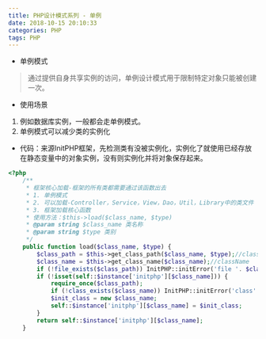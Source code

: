```yaml
---
title: PHP设计模式系列 - 单例
date: 2018-10-15 20:10:33
categories: PHP
tags: PHP
---
```

- 单例模式

> 通过提供自身共享实例的访问，单例设计模式用于限制特定对象只能被创建一次。
>
>  

- 使用场景

1. 例如数据库实例，一般都会走单例模式。
2. 单例模式可以减少类的实例化

- 代码：来源InitPHP框架，先检测类有没被实例化，实例化了就使用已经存放在静态变量中的对象实例，没有则实例化并将对象保存起来。

```php
<?php
	/**
	 * 框架核心加载-框架的所有类都需要通过该函数出去
	 * 1. 单例模式
	 * 2. 可以加载-Controller，Service，View，Dao，Util，Library中的类文件
	 * 3. 框架加载核心函数
	 * 使用方法：$this->load($class_name, $type)
	 * @param string $class_name 类名称
	 * @param string $type 类别
	 */
	public function load($class_name, $type) {
		$class_path = $this->get_class_path($class_name, $type);//classPath
		$class_name = $this->get_class_name($class_name);//className
		if (!file_exists($class_path)) InitPHP::initError('file '. $class_name . '.php is not exist!');
		if (!isset(self::$instance['initphp'][$class_name])) {
			require_once($class_path);
			if (!class_exists($class_name)) InitPHP::initError('class' . $class_name . ' is not exist!');
			$init_class = new $class_name;
			self::$instance['initphp'][$class_name] = $init_class;
		}
		return self::$instance['initphp'][$class_name];
	}
```
